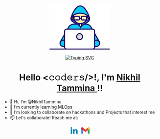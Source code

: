 <p align="center">
<img src="./images/Developer.gif" width="200px">
</p>
<div style="text-align: center;">
  <a href="https://git.io/typing-svg">
    <img src="https://readme-typing-svg.herokuapp.com?font=Fira+Code&pause=1000&width=435&lines=Software+Engineer+by+day;Stargazer+by+night" alt="Typing SVG" />
  </a>
</div>
<a>
<h1 align="center">Hello <𝚌𝚘𝚍𝚎𝚛𝚜/>!, I'm <a href=""> Nikhil Tammina </a>!!</h1>
 
- 👋 Hi, I’m @NikhilTammina
- 🌱 I’m currently learning MLOps
- 💞️ I’m looking to collaborate on hackathons and Projects that interest me
- 📫 Let's collaborate! Reach me at:

<div style="display: flex; justify-content: center; align-items: center;">
  <a href="https://www.linkedin.com/in/nikhil-tammina/" target="_blank">
    <img src="./images/linkedin_col.png" width="27px" style="margin-right: 10px;" />
  </a>
  <a href="mailto:tamminanikhil01@gmail.com">
    <img src="./images/gmail_icon.svg" width="27px" />
  </a>
</div>
